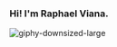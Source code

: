 ### Hi! I'm Raphael Viana.

![giphy-downsized-large](https://user-images.githubusercontent.com/123553646/217611931-0283583d-d7df-432f-8153-d122cf9eb239.gif)
